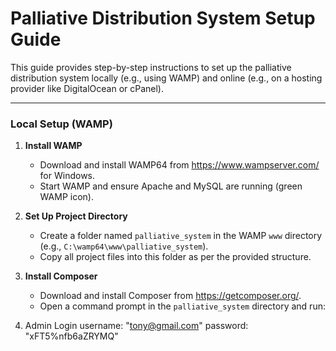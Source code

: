 Palliative Distribution System Setup Guide
========================================

This guide provides step-by-step instructions to set up the palliative distribution system locally (e.g., using WAMP) and online (e.g., on a hosting provider like DigitalOcean or cPanel).

---

### Local Setup (WAMP)

1. **Install WAMP**
   - Download and install WAMP64 from https://www.wampserver.com/ for Windows.
   - Start WAMP and ensure Apache and MySQL are running (green WAMP icon).

2. **Set Up Project Directory**
   - Create a folder named `palliative_system` in the WAMP `www` directory (e.g., `C:\wamp64\www\palliative_system`).
   - Copy all project files into this folder as per the provided structure.

3. **Install Composer**
   - Download and install Composer from https://getcomposer.org/.
   - Open a command prompt in the `palliative_system` directory and run:

4. Admin Login
	username: "tony@gmail.com"
	password: "xFT5%nfb6aZRYMQ"
